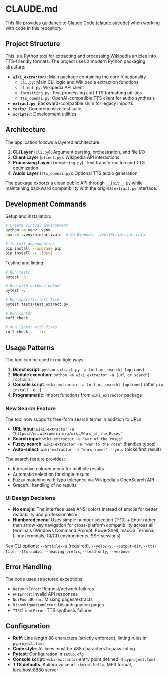 # CLAUDE.md

This file provides guidance to Claude Code (claude.ai/code) when working with code in this repository.

## Project Structure

This is a Python tool for extracting and processing Wikipedia articles into TTS-friendly formats. The project uses a modern Python packaging structure:

- **`wiki_extractor/`**: Main package containing the core functionality
  - `cli.py`: Main CLI logic and Wikipedia extraction functions
  - `client.py`: Wikipedia API client
  - `formatting.py`: Text processing and TTS formatting utilities
  - `tts_openai.py`: OpenAI-compatible TTS client for audio synthesis
- **`extract.py`**: Backward-compatible shim for legacy imports
- **`tests/`**: Comprehensive test suite
- **`scripts/`**: Development utilities

## Architecture

The application follows a layered architecture:

1. **CLI Layer** (`cli.py`): Argument parsing, orchestration, and file I/O
2. **Client Layer** (`client.py`): Wikipedia API interactions
3. **Processing Layer** (`formatting.py`): Text transformation and TTS optimization
4. **Audio Layer** (`tts_openai.py`): Optional TTS audio generation

The package exports a clean public API through `__init__.py` while maintaining backward compatibility with the original `extract.py` interface.

## Development Commands

Setup and installation:
```bash
# Create virtual environment
python -m venv .venv
source .venv/bin/activate  # On Windows: .venv\Scripts\activate

# Install dependencies
pip install --upgrade pip
pip install -e .[dev]
```

Testing and linting:
```bash
# Run tests
pytest -q

# Run with verbose output
pytest -v

# Run specific test file
pytest tests/test_extract.py

# Run linter
ruff check .

# Run linter with fixes
ruff check . --fix
```

## Usage Patterns

The tool can be used in multiple ways:

1. **Direct script**: `python extract.py -a [url_or_search] [options]`
2. **Module execution**: `python -m wiki_extractor -a [url_or_search] [options]`
3. **Console script**: `wiki-extractor -a [url_or_search] [options]` (after `pip install -e .`)
4. **Programmatic**: Import functions from `wiki_extractor` package

### New Search Feature

The tool now supports free-form search terms in addition to URLs:

- **URL input**: `wiki-extractor -a "https://en.wikipedia.org/wiki/Wars_of_the_Roses"`
- **Search input**: `wiki-extractor -a "war of the roses"`
- **Fuzzy search**: `wiki-extractor -a "war fo the rose"` (handles typos)
- **Auto-select**: `wiki-extractor -a "wars roses" --yolo` (picks first result)

The search feature provides:
- Interactive colored menu for multiple results
- Automatic selection for single results
- Fuzzy matching with typo tolerance via Wikipedia's OpenSearch API
- Graceful handling of no results

### UI Design Decisions

- **No emojis**: The interface uses ANSI colors instead of emojis for better readability and professionalism
- **Numbered menu**: Uses simple number selection (1-10) + Enter rather than arrow key navigation for cross-platform compatibility across all terminals (Windows Command Prompt, PowerShell, macOS Terminal, Linux terminals, CI/CD environments, SSH sessions)

Key CLI options: `--article/-a` (required), `--yolo/-y`, `--output-dir`, `--tts-file`, `--tts-audio`, `--heading-prefix`, `--lead-only`, `--verbose`

## Error Handling

The code uses structured exceptions:
- `NetworkError`: Request/network failures
- `APIError`: Invalid API responses
- `NotFoundError`: Missing pages/extracts
- `DisambiguationError`: Disambiguation pages
- `TTSClientError`: TTS synthesis failures

## Configuration

- **Ruff**: Line length 88 characters (strictly enforced), linting rules in `pyproject.toml`
- **Code style**: All lines must be ≤88 characters to pass linting
- **Pytest**: Configuration in `setup.cfg`
- **Console script**: `wiki-extractor` entry point defined in `pyproject.toml`
- **TTS defaults**: Kokoro voice `af_sky+af_bella`, MP3 format, localhost:8880 server
